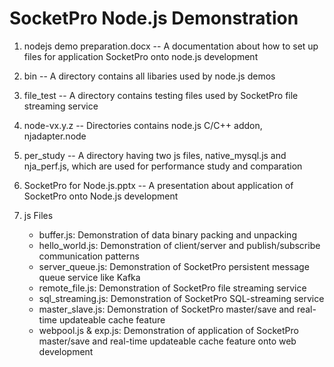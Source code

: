 # SocketPro Node.js Demonstration

1.	nodejs demo preparation.docx -- A documentation about how to set up files for application SocketPro onto node.js development

2.	bin -- A directory contains all libaries used by node.js demos

3.	file_test -- A directory contains testing files used by SocketPro file streaming service

4.	node-vx.y.z -- Directories contains node.js C/C++ addon, njadapter.node

5.	per_study -- A directory having two js files, native_mysql.js and nja_perf.js, which are used for performance study and comparation

6.	SocketPro for Node.js.pptx -- A presentation about application of SocketPro onto Node.js development

7.	js Files
	- buffer.js: Demonstration of data binary packing and unpacking
	- hello_world.js: Demonstration of client/server and publish/subscribe communication patterns
	- server_queue.js: Demonstration of SocketPro persistent message queue service like Kafka
	- remote_file.js: Demonstration of SocketPro file streaming service
	- sql_streaming.js: Demonstration of SocketPro SQL-streaming service
	- master_slave.js: Demonstration of SocketPro master/save and real-time updateable cache feature
	- webpool.js & exp.js: Demonstration of application of SocketPro master/save and real-time updateable cache feature onto web development

